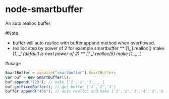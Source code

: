 node-smartbuffer
================

An auto realloc buffer 

#Note
* buffer will auto realloc with buffer.append method when overflowed.
* realloc step by power of 2
  for example smartbuffer 
  **  [1,_,_].realloc() make [1,_,_,_]  (default is next power of 2)
  **  [1,_,_].realloc(5) make [1_,_,_,_,_,_,_]


#usage
```javascript
SmartBuffer = require("smartbuffer").SmartBuffer;
var buf = new SmartBuffer(5);
buf.append("123"); // make ['1','2','3',_,_]  
buf.getFixedBuffer(); // get buffer ['1','2','3'] 
buffer.append("456"); // auto realloc and make ['1','2','3','4','5','6',_,_]
```